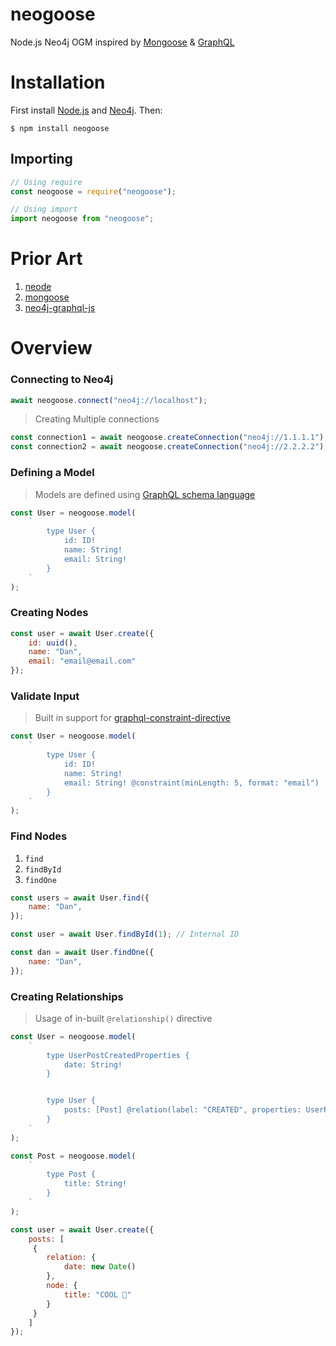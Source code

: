 # neogoose
Node.js Neo4j OGM inspired by [Mongoose](https://github.com/Automattic/mongoose) & [GraphQL](https://graphql.org/)

# Installation
First install [Node.js](https://nodejs.org/en/) and [Neo4j](https://neo4j.com/). Then:

```
$ npm install neogoose
```

## Importing
```js
// Using require
const neogoose = require("neogoose");

// Using import
import neogoose from "neogoose";
```

# Prior Art
1. [neode](https://github.com/adam-cowley/neode)
2. [mongoose](https://github.com/Automattic/mongoose)
3. [neo4j-graphql-js](https://github.com/neo4j-graphql/neo4j-graphql-js)

# Overview
### Connecting to Neo4j
```js
await neogoose.connect("neo4j://localhost");
```

> Creating Multiple connections

```js
const connection1 = await neogoose.createConnection("neo4j://1.1.1.1");
const connection2 = await neogoose.createConnection("neo4j://2.2.2.2");
```

### Defining a Model
> Models are defined using [GraphQL schema language](https://graphql.org/learn/schema/#type-language)

```js
const User = neogoose.model(
    `
        type User {
            id: ID!
            name: String!
            email: String!
        }
    `
);
```

### Creating Nodes
```js
const user = await User.create({
    id: uuid(),
    name: "Dan",
    email: "email@email.com"
});
```

### Validate Input
> Built in support for [graphql-constraint-directive](https://github.com/confuser/graphql-constraint-directive)

```js
const User = neogoose.model(
    `
        type User {
            id: ID!
            name: String!
            email: String! @constraint(minLength: 5, format: "email")
        }
    `
);
```

### Find Nodes 
1. `find`
2. `findById`
3. `findOne`

```js
const users = await User.find({
    name: "Dan",
});

const user = await User.findById(1); // Internal ID

const dan = await User.findOne({
    name: "Dan",
});
```

### Creating Relationships
> Usage of in-built `@relationship()` directive

```js
const User = neogoose.model(
    `
        type UserPostCreatedProperties {
            date: String!
        }


        type User {
            posts: [Post] @relation(label: "CREATED", properties: UserPostCreatedProperties!)
        }
    `
);

const Post = neogoose.model(
    `
        type Post {
            title: String!
        }
    `
);

const user = await User.create({
    posts: [
     { 
        relation: { 
            date: new Date()
        }, 
        node: { 
            title: "COOL 🍻"
        } 
     }
    ]
});
```